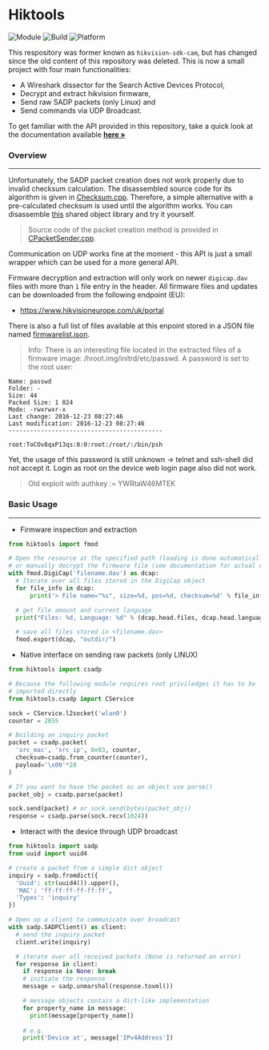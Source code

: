 # Hiktools

![Module](https://img.shields.io:/static/v1?label=Module&message=hiktools&color=9cf)
![Build](https://img.shields.io:/static/v1?label=Python&message=>=3.5&color=green)
![Platform](https://img.shields.io:/static/v1?label=Platforms&message=Linux|Windows&color=yellowgreen)

This respository was former known as `hikvision-sdk-cam`, but has changed since the old content of this repository was deleted. This is now a small project with four main functionalities: 
* A Wireshark dissector for the Search Active Devices Protocol,
* Decrypt and extract hikvision firmware, 
* Send raw SADP packets (only Linux) and 
* Send commands via UDP Broadcast. 

To get familiar with the API provided in this repository, take a quick look at the documentation available **[here »](https://hiktools.readthedocs.io/)**

### Overview
---
Unfortunately, the SADP packet creation does not work properly due to invalid checksum calculation. The disassembled source code for its algorithm is given in [Checksum.cpp](/gists/csadp/CheckSum.cpp). Therefore, a simple alternative with a pre-calculated checksum is used until the algorithm works. You can disassemble [this](/gists/libsadp.so) shared object library and try it yourself.

> Source code of the packet creation method is provided in [CPacketSender.cpp](/gists/csadp/CPacketSender.cpp).

Communication on UDP works fine at the moment - this API is just a small wrapper which can be used for a more general API. 

Firmware decryption and extraction will only work on newer `digicap.dav` files with more than `1` file entry in the header. All firmware files and updates can be downloaded from the following endpoint (EU):

* https://www.hikvisioneurope.com/uk/portal

There is also a full list of files available at this enpoint stored in a JSON file named [firmwarelist.json](/gists/firmwarelist.json).

> Info: There is an interesting file located in the extracted files of a firmware image: /hroot.img/initrd/etc/passwd. A password is set to the root user:

    Name: passwd
    Folder: -
    Size: 44
    Packed Size: 1 024
    Mode: -rwxrwxr-x
    Last change: 2016-12-23 08:27:46
    Last modification: 2016-12-23 08:27:46
    -------------------------------------------

    root:ToCOv8qxP13qs:0:0:root:/root/:/bin/psh

Yet, the usage of this password is still unknown -> telnet and ssh-shell did not accept it. Login as root on the device web login page also did not work.

> Old exploit with authkey := YWRtaW46MTEK

### Basic Usage
---

- Firmware inspection and extraction

```python
from hiktools import fmod

# Open the resource at the specified path (loading is done automatically)
# or manually decrypt the firmware file (see documentation for actual code).
with fmod.DigiCap('filename.dav') as dcap:
  # Iterate over all files stored in the DigiCap object
  for file_info in dcap:
      print('> File name="%s", size=%d, pos=%d, checksum=%d' % file_info)

  # get file amount and current language
  print("Files: %d, Language: %d" % (dcap.head.files, dcap.head.language))

  # save all files stored in <filename.dav>
  fmod.export(dcap, "outdir/")
```

- Native interface on sending raw packets (only LINUX)
```python
from hiktools import csadp

# Because the following module requires root priviledges it has to be 
# imported directly
from hiktools.csadp import CService

sock = CService.l2socket('wlan0')
counter = 2855

# Building an inquiry packet
packet = csadp.packet(
  'src_mac', 'src_ip', 0x03, counter, 
  checksum=csadp.from_counter(counter),
  payload='\x00'*28
)

# If you want to have the packet as an object use parse()
packet_obj = csadp.parse(packet)

sock.send(packet) # or sock.send(bytes(packet_obj))
response = csadp.parse(sock.recv(1024))
```

- Interact with the device through UDP broadcast
```python
from hiktools import sadp
from uuid import uuid4

# create a packet from a simple dict object
inquiry = sadp.fromdict({
  'Uuid': str(uuid4()).upper(),
  'MAC': 'ff-ff-ff-ff-ff-ff',
  'Types': 'inquiry'
})

# Open up a client to communicate over broadcast
with sadp.SADPClient() as client:
  # send the inquiry packet
  client.write(inquiry)

  # iterate over all received packets (None is returned on error)
  for response in client:
    if response is None: break
    # initiate the response
    message = sadp.unmarshal(response.toxml())

    # message objects contain a dict-like implementation
    for property_name in message:
      print(message[property_name]) 
    
    # e.g.
    print('Device at', message['IPv4Address'])
```